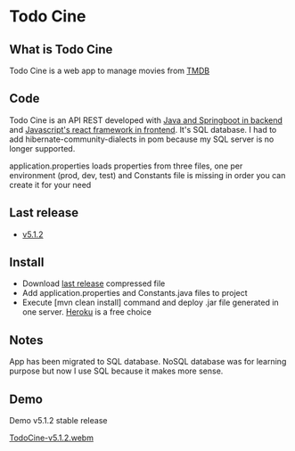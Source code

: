 # Todo Cine

## What is Todo Cine

Todo Cine is a web app to manage movies from [TMDB](https://www.themoviedb.org/) 

## Code

Todo Cine is an API REST developed with [Java and Springboot in backend](https://github.com/abeltran10/todocine_backend) and [Javascript's react framework in frontend](https://github.com/abeltran10/todo_cine_frontend). It's SQL database. I had to add hibernate-community-dialects in pom because my SQL server is no longer supported.


application.properties loads properties from three files, one per environment (prod, dev, test) and Constants file is missing in order you can create it for your need

## Last release
- [v5.1.2](https://github.com/abeltran10/todocine_backend/releases/tag/v5.1.2)

## Install

- Download [last release](https://github.com/abeltran10/todocine_backend/releases/tag/v5.1.2) compressed file 
- Add application.properties and Constants.java files to project
- Execute [mvn clean install] command and deploy .jar file generated in one server. [Heroku](https://heroku.com) is a free choice

## Notes
App has been migrated to SQL database. NoSQL database was for learning purpose but now I use SQL because it makes more sense.

## Demo

Demo v5.1.2 stable release

[TodoCine-v5.1.2.webm](https://github.com/user-attachments/assets/fea85178-9c71-494f-b6c5-1c200853d970)




















